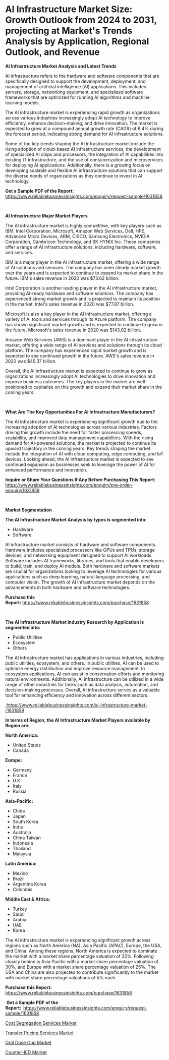 <p><h1>AI Infrastructure Market Size: Growth Outlook from 2024 to 2031, projecting at Market's Trends Analysis by Application, Regional Outlook, and Revenue</h1></p><p><strong>AI Infrastructure Market Analysis and Latest Trends</strong></p>
<p><p>AI infrastructure refers to the hardware and software components that are specifically designed to support the development, deployment, and management of artificial intelligence (AI) applications. This includes servers, storage, networking equipment, and specialized software frameworks that are optimized for running AI algorithms and machine learning models.</p><p>The AI infrastructure market is experiencing rapid growth as organizations across various industries increasingly adopt AI technology to improve efficiency, enhance decision-making, and drive innovation. The market is expected to grow at a compound annual growth rate (CAGR) of 6.4% during the forecast period, indicating strong demand for AI infrastructure solutions.</p><p>Some of the key trends shaping the AI infrastructure market include the rising adoption of cloud-based AI infrastructure services, the development of specialized AI chips and processors, the integration of AI capabilities into existing IT infrastructure, and the use of containerization and microservices for deploying AI applications. Additionally, there is a growing focus on developing scalable and flexible AI infrastructure solutions that can support the diverse needs of organizations as they continue to invest in AI technology.</p></p>
<p><strong>Get a Sample PDF of the Report:&nbsp;</strong> <a href="https://www.reliablebusinessinsights.com/enquiry/request-sample/1631858">https://www.reliablebusinessinsights.com/enquiry/request-sample/1631858</a></p>
<p>&nbsp;</p>
<p><strong>AI Infrastructure Major Market Players</strong></p>
<p><p>The AI infrastructure market is highly competitive, with key players such as IBM, Intel Corporation, Microsoft, Amazon Web Services, Dell, HPE, Advanced Micro Devices, ARM, CISCO, Samsung Electronics, NVIDIA Corporation, Cambricon Technology, and SK HYNIX Inc. These companies offer a range of AI infrastructure solutions, including hardware, software, and services.</p><p>IBM is a major player in the AI infrastructure market, offering a wide range of AI solutions and services. The company has seen steady market growth over the years and is expected to continue to expand its market share in the future. IBM's sales revenue in 2020 was $73.62 billion.</p><p>Intel Corporation is another leading player in the AI infrastructure market, providing AI-ready hardware and software solutions. The company has experienced strong market growth and is projected to maintain its position in the market. Intel's sales revenue in 2020 was $77.87 billion.</p><p>Microsoft is also a key player in the AI infrastructure market, offering a variety of AI tools and services through its Azure platform. The company has shown significant market growth and is expected to continue to grow in the future. Microsoft's sales revenue in 2020 was $143.02 billion.</p><p>Amazon Web Services (AWS) is a dominant player in the AI infrastructure market, offering a wide range of AI services and solutions through its cloud platform. The company has experienced rapid market growth and is expected to see continued growth in the future. AWS's sales revenue in 2020 was $45.37 billion.</p><p>Overall, the AI infrastructure market is expected to continue to grow as organizations increasingly adopt AI technologies to drive innovation and improve business outcomes. The key players in the market are well-positioned to capitalize on this growth and expand their market share in the coming years.</p></p>
<p>&nbsp;</p>
<p><strong>What Are The Key Opportunities For AI Infrastructure Manufacturers?</strong></p>
<p><p>The AI infrastructure market is experiencing significant growth due to the increasing adoption of AI technologies across various industries. Factors driving this growth include the need for faster processing speeds, scalability, and improved data management capabilities. With the rising demand for AI-powered solutions, the market is projected to continue its upward trajectory in the coming years. Key trends shaping the market include the integration of AI with cloud computing, edge computing, and IoT devices. Looking ahead, the AI infrastructure market is expected to see continued expansion as businesses seek to leverage the power of AI for enhanced performance and innovation.</p></p>
<p><strong>Inquire or Share Your Questions If Any Before Purchasing This Report:</strong> <a href="https://www.reliablebusinessinsights.com/enquiry/pre-order-enquiry/1631858">https://www.reliablebusinessinsights.com/enquiry/pre-order-enquiry/1631858</a></p>
<p>&nbsp;</p>
<p><strong>Market Segmentation</strong></p>
<p><strong>The AI Infrastructure Market Analysis by types is segmented into:</strong></p>
<p><ul><li>Hardware</li><li>Software</li></ul></p>
<p><p>AI infrastructure market consists of hardware and software components. Hardware includes specialized processors like GPUs and TPUs, storage devices, and networking equipment designed to support AI workloads. Software includes AI frameworks, libraries, and tools that enable developers to build, train, and deploy AI models. Both hardware and software markets are crucial for organizations looking to leverage AI technologies for various applications such as deep learning, natural language processing, and computer vision. The growth of AI infrastructure market depends on the advancements in both hardware and software technologies.</p></p>
<p><strong>Purchase this Report:&nbsp;</strong><a href="https://www.reliablebusinessinsights.com/purchase/1631858">https://www.reliablebusinessinsights.com/purchase/1631858</a></p>
<p>&nbsp;</p>
<p><strong>The AI Infrastructure Market Industry Research by Application is segmented into:</strong></p>
<p><ul><li>Public Utilities</li><li>Ecosystem</li><li>Others</li></ul></p>
<p><p>The AI infrastructure market has applications in various industries, including public utilities, ecosystem, and others. In public utilities, AI can be used to optimize energy distribution and improve resource management. In ecosystem applications, AI can assist in conservation efforts and monitoring natural environments. Additionally, AI infrastructure can be utilized in a wide range of other industries for tasks such as data analysis, automation, and decision-making processes. Overall, AI infrastructure serves as a valuable tool for enhancing efficiency and innovation across different sectors.</p></p>
<p><a href="https://www.reliablebusinessinsights.com/ai-infrastructure-market-r1631858">&nbsp;https://www.reliablebusinessinsights.com/ai-infrastructure-market-r1631858</a></p>
<p><strong>In terms of Region, the AI Infrastructure Market Players available by Region are:</strong></p>
<p>
    <p> <strong> North America: </strong>
        <ul>
            <li>United States</li>
            <li>Canada</li>
        </ul>
        </p> 
    <p> <strong> Europe: </strong>
        <ul>
            <li>Germany</li>
            <li>France</li>
            <li>U.K.</li>
            <li>Italy</li>
            <li>Russia</li>
        </ul>
        </p> 
    <p> <strong> Asia-Pacific: </strong>
        <ul>
            <li>China</li>
            <li>Japan</li>
            <li>South Korea</li>
            <li>India</li>
            <li>Australia</li>
            <li>China Taiwan</li>
            <li>Indonesia</li>
            <li>Thailand</li>
            <li>Malaysia</li>
        </ul>
        </p> 
    <p> <strong> Latin America: </strong>
        <ul>
            <li>Mexico</li>
            <li>Brazil</li>
            <li>Argentina Korea</li>
            <li>Colombia</li>
        </ul>
        </p> 
    <p> <strong> Middle East & Africa: </strong>
        <ul>
            <li>Turkey</li>
            <li>Saudi</li>
            <li>Arabia</li>
            <li>UAE</li>
            <li>Korea</li>
        </ul>
    </p>
    </p>
<p><p>The AI infrastructure market is experiencing significant growth across regions such as North America (NA), Asia Pacific (APAC), Europe, the USA, and China. Among these regions, North America is expected to dominate the market with a market share percentage valuation of 35%. Following closely behind is Asia Pacific with a market share percentage valuation of 30%, and Europe with a market share percentage valuation of 25%. The USA and China are also projected to contribute significantly to the market with market share percentage valuations of 5% each.</p></p>
<p><strong>Purchase this Report: </strong><a href="https://www.reliablebusinessinsights.com/purchase/1631858">https://www.reliablebusinessinsights.com/purchase/1631858</a></p>
<p>&nbsp;<strong>Get a Sample PDF of the Report:&nbsp;&nbsp;</strong><a href="https://www.reliablebusinessinsights.com/enquiry/request-sample/1631858">https://www.reliablebusinessinsights.com/enquiry/request-sample/1631858</a></p>
<p><strong></strong></p>
<p><p><a href="https://github.com/seamusocallaghan/Market-Research-Report-List-1/blob/main/cost-segregation-services-market.md">Cost Segregation Services Market</a></p><p><a href="https://github.com/sydneyHaley871/Market-Research-Report-List-1/blob/main/transfer-pricing-services-market.md">Transfer Pricing Services Market</a></p><p><a href="https://www.linkedin.com/pulse/insights-oral-dose-cup-industry-market-financial-status-size-bgzje">Oral Dose Cup Market</a></p><p><a href="https://www.linkedin.com/pulse/emerging-trends-counter-ied-market-global-outlook-future-prospects-ixsuf">Counter-IED Market</a></p></p>